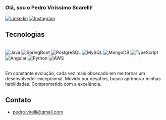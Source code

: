 ### Olá, sou o Pedro Virissimo Scarelli!

[![Linkedin](https://img.shields.io/badge/LinkedIn-0077B5?style=for-the-badge&logo=linkedin&logoColor=white)](https://www.linkedin.com/in/pedroscarelli/)
[![Instagram](https://img.shields.io/badge/Instagram-E4405F?style=for-the-badge&logo=instagram&logoColor=white)](https://www.instagram.com/pvscarelli/)

## Tecnologias

<div style= "display: inline_block"><br/>


<img align= "center" alt="Java" src="https://img.shields.io/badge/java-%23ED8B00.svg?style=for-the-badge&logo=openjdk&logoColor=white)" /> 
<img align= "center" alt="SpringBoot" src="https://img.shields.io/badge/spring-%236DB33F.svg?style=for-the-badge&logo=spring&logoColor=white" />
<img align= "center" alt="PostgreSQL" src="https://img.shields.io/badge/postgres-%23316192.svg?style=for-the-badge&logo=postgresql&logoColor=white" />  
<img align= "center" alt="MySQL" src="https://img.shields.io/badge/mysql-4479A1.svg?style=for-the-badge&logo=mysql&logoColor=white" />  
<img align= "center" alt="MongoDB" src="https://img.shields.io/badge/MongoDB-%234ea94b.svg?style=for-the-badge&logo=mongodb&logoColor=white" />
<img align= "center" alt="TypeScript" src="https://img.shields.io/badge/TypeScript-007ACC?style=for-the-badge&logo=typescript&logoColor=white"  />
<img align= "center" alt="Angular" src="https://img.shields.io/badge/angular-%23DD0031.svg?style=for-the-badge&logo=angular&logoColor=white"  />
<img align= "center" alt="Python" src="https://img.shields.io/badge/python-3670A0?style=for-the-badge&logo=python&logoColor=ffdd54"  />
<img align= "center" alt="AWS" src="https://img.shields.io/badge/AWS-%23FF9900.svg?style=for-the-badge&logo=amazon-aws&logoColor=white"  />





</div><br/>

Em constante evolução, cada vez mais obcecado em me tornar um desenvolvedor excepcional. Movido por desafios, busco aprimorar minhas habilidades. Comprometido com a excelência.

##  Contato

- pedro.virelli@gmail.com

